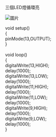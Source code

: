 三個LED燈循環亮

![圖片](https://user-images.githubusercontent.com/16370565/131235821-70844b3e-beb3-4716-9004-a612e2288ff8.png)

void setup() <br>
{ <br>
  pinMode(13,OUTPUT); <br>
} <br>
 <br>
void loop()  <br>
{ <br>
  digitalWrite(13,HIGH); <br>
  delay(1000); <br>
  digitalWrite(13,LOW); <br>
  delay(1000); <br>
  digitalWrite(11,HIGH); <br>
  delay(1000); <br>
  digitalWrite(11,LOW); <br>
  delay(1000); <br>
  digitalWrite(9,HIGH); <br>
  delay(1000); <br>
  digitalWrite(9,LOW); <br>
  delay(1000); <br>
} <br>
